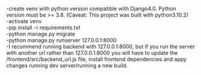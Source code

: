 -create venv with python version compatible with Django4.0. Python version must be >= 3.8. (Caveat: This project was built with python3.10.2) <br />
-activate venv <br />
-pip install -r requirements.txt <br />
-python manage.py migrate <br />
-python manage.py runserver 127.0.0.1:8000 <br />
-I recommend running backend with 127.0.0.1:8000, but if you run the server with another url rather than 127.0.0.1:8000 you will have to update the /frontend/src/backend_url.js file, install frontend dependencies and appy changes running dev server/running a new build. <br />
